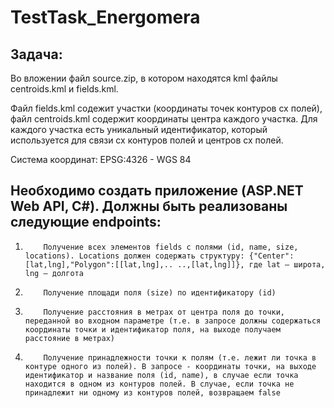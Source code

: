 # TestTask_Energomera

## Задача:

Во вложении файл source.zip, в котором находятся kml файлы centroids.kml и fields.kml.

Файл fields.kml содежит участки (координаты точек контуров сх полей), файл centroids.kml содержит координаты центра каждого участка. Для каждого участка есть уникальный идентификатор, который используется для связи сх контуров полей и центров сх полей.

Система координат: EPSG:4326 - WGS 84

## Необходимо создать приложение (ASP.NET Web API, C#). Должны быть реализованы следующие endpoints:

1.         Получение всех элементов fields с полями (id, name, size, locations). Locations должен содержать структуру: {"Center":[lat,lng],"Polygon":[[lat,lng],.. ..,[lat,lng]]}, где lat – широта, lng – долгота

2.         Получение площади поля (size) по идентификатору (id)

3.         Получение расстояния в метрах от центра поля до точки, переданной во входном параметре (т.е. в запросе должны содержаться координаты точки и идентификатор поля, на выходе получаем расстояние в метрах)

4.         Получение принадлежности точки к полям (т.е. лежит ли точка в контуре одного из полей). В запросе - координаты точки, на выходе идентификатор и название поля (id, name), в случае если точка находится в одном из контуров полей. В случае, если точка не принадлежит ни одному из контуров полей, возвращаем false